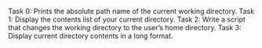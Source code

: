 Task 0: Prints the absolute path name of the current working directory.
Task 1: Display the contents list of your current directory.
Task 2: Write a script that changes the working directory to the user’s home directory.
Task 3: Display current directory contents in a long format.
